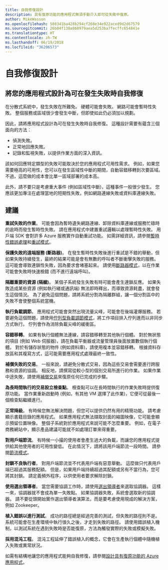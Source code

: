 ```yaml
---
title: 自我修復設計
description: 具有復原功能的應用程式無須手動介入即可從失敗中復原。
author: MikeWasson
ms.openlocfilehash: 508341ba428b294cf268e34e922aced9d2d67579
ms.sourcegitcommit: 26b04f138a860979aea5d253ba7fecffc654841e
ms.translationtype: HT
ms.contentlocale: zh-TW
ms.lasthandoff: 06/19/2018
ms.locfileid: "36206573"
---
```

# <a name="design-for-self-healing"></a>自我修復設計

## <a name="design-your-application-to-be-self-healing-when-failures-occur"></a>將您的應用程式設計為可在發生失敗時自我修復

在分散式系統中，發生失敗在所難免。 硬體可能會失敗。 網路可能會暫時性失敗。 整個服務或區域很少會發生中斷，但即使如此仍必須加以規劃。

因此，請將應用程式設計為可在發生失敗時自我修復。 這種設計需要有蘊含三個面向的方法：

- 偵測失敗。
- 正常地回應失敗。
- 記錄和監視失敗，以提供作業方面的深入資訊。

該如何回應特定類型的失敗可能取決於您的應用程式可用性需求。 例如，如果您需要極高的可用性，您可以在發生區域性中斷的期間，自動容錯移轉到次要區域。 不過，這麼做的成本會比單一區域部署的成本高。 

此外，請不要只是考慮重大事件 (例如區域性中斷)，這種事件一般很少發生。 您應該更加專注在處理當地的短期性失敗，例如網路連線失敗或資料庫連線失敗。

## <a name="recommendations"></a>建議

**重試失敗的作業**。 可能會因為暫時遺失網路連線、卸除資料庫連線或服務忙碌時的逾時而發生暫時性失敗。 請在應用程式中建置重試邏輯以處理暫時性失敗。 用戶端 SDK 會對許多 Azure 服務實作自動重試功能。 如需詳細資訊，請參閱[暫時性錯誤處理][transient-fault-handling]和[重試模式][retry]。

**保護失敗的遠端服務 (斷路器)**。 在發生暫時性失敗後進行重試是不錯的舉動，但如果失敗持續發生，最終的結果可能是會有無數的呼叫者不斷衝擊失敗的服務。 這可能會導致連鎖性失敗，因為要求會堵塞起來。 請使用[斷路器模式][circuit-breaker]，以在作業可能會失敗時快速檢錯 (而不進行遠端呼叫)。  

**隔離重要的資源 (隔艙)**。 某個子系統發生失敗有時可能會產生連鎖反應。 如果失敗造成某些資源 (例如執行緒或通訊端) 無法即時釋出，而導致資源耗盡，就會發生這個情況。 為了避免這個問題，請將系統分割為隔離群組，讓一個分割區中的失敗不會使整個系統當機。  

**執行負載調節**。 應用程式可能會突然出現流量尖峰，可能會在後端灌爆服務。 若要避免這個問題，請使用[佇列型負載調節模式][load-level]，將工作項目排入佇列進而以非同步方式執行。 佇列會作為消除負載尖峰的緩衝區。 

**容錯移轉**。 如果有執行個體無法連線，請容錯移轉至其他執行個體。 對於無狀態的項目 (例如 Web 伺服器)，請在負載平衡器或流量管理員後面放置數個執行個體。 對於有儲存狀態的物件 (例如資料庫)，請使用複本並容錯移轉。 根據資料存放區和其複寫方式，這可能需要應用程式處理最終一致性。 

**補償失敗的交易**。 一般來說，請避免分散式交易，因為這些交易會需要進行跨服務和資源的協調。 相反地，請撰寫從較小型的個別交易所進行的作業。 如果作業中途失敗，請使用[補償交易][compensating-transactions]來復原任何已完成的步驟。 

**為長時間執行的交易設立檢查點**。 檢查點可以在長時間執行的作業失敗時提供復原功能。 當作業重新啟動時 (例如，有其他 VM 選擇了此作業)，它便可從最後一個檢查點繼續進行。

**正常降級**。 有時候您無法解決問題，但您可以提供仍然有用的精簡功能。 請考慮顯示書籍目錄的應用程式。 如果應用程式無法擷取封面的縮圖映像，它可能會顯示預留位置映像。 整個子系統對於應用程式來說可能不怎麼重要。 例如，在電子商務網站中，顯示產品建議可能就不如處理訂單來得重要。

**對用戶端節流**。 有時候一小撮的使用者會產生過大的負載，而讓您的應用程式提供給其他使用者的可用性變低。 在此情況下，請將該用戶端節流一段時間。 請參閱[節流模式][throttle]。

**封鎖不良執行者**。 對用戶端節流並不代表用戶端有惡意舉動。 這麼做只代表用戶端已超過其服務配額。 但是，如果用戶端持續超過其配額或另有不當行為，您可將其封鎖。 請定義頻外程序，以供使用者要求解除封鎖。

**使用選出領導者**。 當您需要協調工作時，請使用[選出領導者][leader-election]來選取協調器。 這樣一來，協調器就不會成為單一失敗點。 如果協調器失敗，系統會選取新的協調器。 請不要從頭開始實作選出領導者演算法，而是要考慮使用現成的解決方案，例如 Zookeeper。  

**植入錯誤以進行測試**。 成功的路徑總是經過完善的測試，但失敗的路徑則不是。 系統可能會在生產環境中執行很久之後，才走到失敗的路徑。 請使用錯誤植入機制，以測試系統在遇到失敗時是否能復原，方法為觸發實際的失敗或模擬失敗。 

**採用混沌工程**。 混沌工程延伸了錯誤植入的概念，它會在生產執行個體中隨機植入失敗或異常狀況。 

如需有結構地讓您的應用程式能夠自我修復，請參閱[設計具有復原功能的 Azure 應用程式][resiliency-overview]。  

[circuit-breaker]: ../../patterns/circuit-breaker.md
[compensating-transactions]: ../../patterns/compensating-transaction.md
[leader-election]: ../../patterns/leader-election.md
[load-level]: ../../patterns/queue-based-load-leveling.md
[resiliency-overview]: ../../resiliency/index.md
[retry]: ../../patterns/retry.md
[throttle]: ../../patterns/throttling.md
[transient-fault-handling]: ../../best-practices/transient-faults.md

